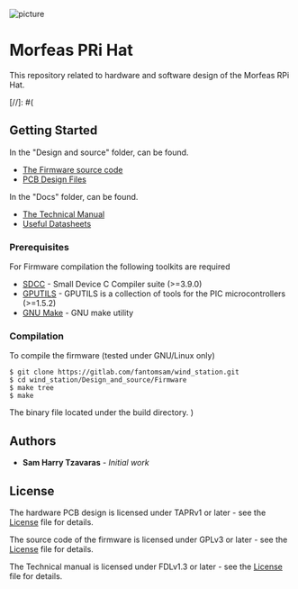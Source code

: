 ![picture](./Docs/Artwork/Rview.png)
# Morfeas PRi Hat

This repository related to hardware and software design of the Morfeas RPi Hat.

[//]: #(
## Getting Started

In the "Design and source" folder, can be found.
* [The Firmware source code](https://gitlab.com/fantomsam/wind_station/tree/master/Design_and_source/Firmware)
* [PCB Design Files](https://gitlab.com/fantomsam/wind_station/tree/master/Design_and_source/Hardware)

In the "Docs" folder, can be found.
* [The Technical Manual](https://gitlab.com/fantomsam/wind_station/raw/master/Docs/Documentation/Technical_manual.pdf?inline=false)
* [Useful Datasheets](https://gitlab.com/fantomsam/wind_station/tree/master/Docs/Datasheet)

### Prerequisites

For Firmware compilation the following toolkits are required

* [SDCC](http://sdcc.sourceforge.net/) - Small Device C Compiler suite (>=3.9.0)
* [GPUTILS](https://gputils.sourceforge.io/) - GPUTILS is a collection of tools for the PIC microcontrollers (>=1.5.2)
* [GNU Make](https://www.gnu.org/software/make/) - GNU make utility

### Compilation
To compile the firmware (tested under GNU/Linux only)
```
$ git clone https://gitlab.com/fantomsam/wind_station.git
$ cd wind_station/Design_and_source/Firmware
$ make tree
$ make
```
The binary file located under the build directory.
)
## Authors
* **Sam Harry Tzavaras** - *Initial work*

## License
The hardware PCB design is licensed under TAPRv1 or later - see the [License](https://gitlab.com/fantomsam/wind_station/raw/master/Design_and_source/Hardware/TAPR_Open_Hardware_License_v1.0.pdf?inline=false) file for details.

The source code of the firmware is licensed under GPLv3 or later - see the [License](License) file for details.

The Technical manual is licensed under FDLv1.3 or later - see the [License](https://gitlab.com/fantomsam/wind_station/raw/master/Docs/Documentation/fdl-1.3.pdf?inline=false) file for details.
